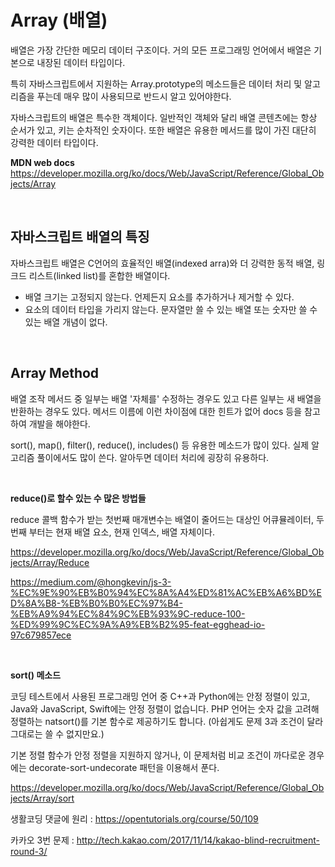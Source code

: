 # Array (배열)

배열은 가장 간단한 메모리 데이터 구조이다. 거의 모든 프로그래밍 언어에서 배열은 기본으로 내장된 데이터 타입이다.

특히 자바스크립트에서 지원하는 Array.prototype의 메소드들은 데이터 처리 및 알고리즘을 푸는데 매우 많이 사용되므로 반드시 알고 있어야한다.

자바스크립트의 배열은 특수한 객체이다. 일반적인 객체와 달리 배열 콘텐츠에는 항상 순서가 있고, 키는 순차적인 숫자이다. 또한 배열은 유용한 메서드를 많이 가진 대단히 강력한 데이터 타입이다.


**MDN web docs** https://developer.mozilla.org/ko/docs/Web/JavaScript/Reference/Global_Objects/Array

<br>

## 자바스크립트 배열의 특징

자바스크립트 배열은 C언어의 효율적인 배열(indexed arra)와 더 강력한 동적 배열, 링크드 리스트(linked list)를 혼합한 배열이다.

- 배열 크기는 고정되지 않는다. 언제든지 요소를 추가하거나 제거할 수 있다.
- 요소의 데이터 타입을 가리지 않는다. 문자열만 쓸 수 있는 배열 또는 숫자만 쓸 수 있는 배열 개념이 없다.

<br>

## Array Method

배열 조작 메서드 중 일부는 배열 '자체를' 수정하는 경우도 있고 다른 일부는 새 배열을 반환하는 경우도 있다. 메서드 이름에 이런 차이점에 대한 힌트가 없어 docs 등을 참고하여 개발을 해야한다.

sort(), map(), filter(), reduce(), includes() 등 유용한 메소드가 많이 있다. 실제 알고리즘 풀이에서도 많이 쓴다. 알아두면 데이터 처리에 굉장히 유용하다.

<br>

**reduce()로 할수 있는 수 많은 방법들**

reduce 콜백 함수가 받는 첫번째 매개변수는 배열이 줄어드는 대상인 어큐뮬레이터, 두번째 부터는 현재 배열 요소, 현재 인덱스, 배열 자체이다. 

https://developer.mozilla.org/ko/docs/Web/JavaScript/Reference/Global_Objects/Array/Reduce

https://medium.com/@hongkevin/js-3-%EC%9E%90%EB%B0%94%EC%8A%A4%ED%81%AC%EB%A6%BD%ED%8A%B8-%EB%B0%B0%EC%97%B4-%EB%A9%94%EC%84%9C%EB%93%9C-reduce-100-%ED%99%9C%EC%9A%A9%EB%B2%95-feat-egghead-io-97c679857ece

<br>

**sort() 메소드**

코딩 테스트에서 사용된 프로그래밍 언어 중 C++과 Python에는 안정 정렬이 있고, Java와 JavaScript, Swift에는 안정 정렬이 없습니다. PHP 언어는 숫자 값을 고려해 정렬하는 natsort()를 기본 함수로 제공하기도 합니다. (아쉽게도 문제 3과 조건이 달라 그대로는 쓸 수 없지만요.)

기본 정렬 함수가 안정 정렬을 지원하지 않거나, 이 문제처럼 비교 조건이 까다로운 경우에는 decorate-sort-undecorate 패턴을 이용해서 푼다.

https://developer.mozilla.org/ko/docs/Web/JavaScript/Reference/Global_Objects/Array/sort

생활코딩 댓글에 원리 : 
https://opentutorials.org/course/50/109

카카오 3번 문제 : 
http://tech.kakao.com/2017/11/14/kakao-blind-recruitment-round-3/